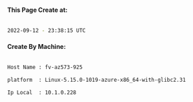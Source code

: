 
   
#### This Page Create at:

```bash

2022-09-12 - 23:38:15 UTC

```

#### Create By Machine:

```bash

Host Name : fv-az573-925

platform  : Linux-5.15.0-1019-azure-x86_64-with-glibc2.31

Ip Local  : 10.1.0.228

```

